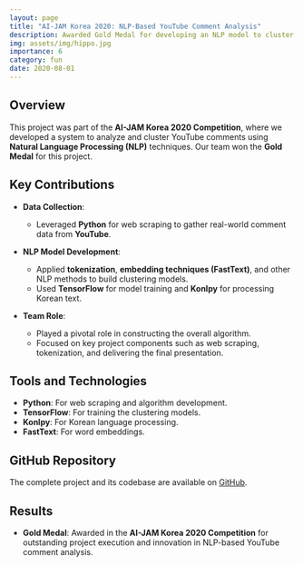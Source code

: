 ```yaml
---
layout: page
title: "AI-JAM Korea 2020: NLP-Based YouTube Comment Analysis"
description: Awarded Gold Medal for developing an NLP model to cluster real-world YouTube comments
img: assets/img/hippo.jpg
importance: 6
category: fun
date: 2020-08-01
---
```


## Overview

This project was part of the **AI-JAM Korea 2020 Competition**, where we developed a system to analyze and cluster YouTube comments using **Natural Language Processing (NLP)** techniques. Our team won the **Gold Medal** for this project.

## Key Contributions

- **Data Collection**:
  - Leveraged **Python** for web scraping to gather real-world comment data from **YouTube**.
- **NLP Model Development**:

  - Applied **tokenization**, **embedding techniques (FastText)**, and other NLP methods to build clustering models.
  - Used **TensorFlow** for model training and **Konlpy** for processing Korean text.

- **Team Role**:
  - Played a pivotal role in constructing the overall algorithm.
  - Focused on key project components such as web scraping, tokenization, and delivering the final presentation.

## Tools and Technologies

- **Python**: For web scraping and algorithm development.
- **TensorFlow**: For training the clustering models.
- **Konlpy**: For Korean language processing.
- **FastText**: For word embeddings.

## GitHub Repository

The complete project and its codebase are available on [GitHub](https://github.com/ottlseo/AI-JAM_KOREA_2020).

## Results

- **Gold Medal**: Awarded in the **AI-JAM Korea 2020 Competition** for outstanding project execution and innovation in NLP-based YouTube comment analysis.
